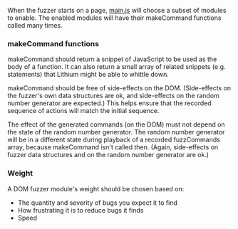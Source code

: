When the fuzzer starts on a page, [main.js](../main.js) will choose a subset of modules to enable. The enabled modules will have their makeCommand functions called many times.


### makeCommand functions

makeCommand should return a snippet of JavaScript to be used as the body of a function. It can also return a small array of related snippets (e.g. statements) that Lithium might be able to whittle down.

makeCommand should be free of side-effects on the DOM.  (Side-effects on the fuzzer's own data structures are ok, and side-effects on the random number generator are expected.)  This helps ensure that the recorded sequence of actions will match the initial sequence.

The effect of the generated commands (on the DOM) must not depend on the state of the random number generator.  The random number generator will be in a different state during playback of a recorded fuzzCommands array, because makeCommand isn't called then.  (Again, side-effects on fuzzer data structures and on the random number generator are ok.)


### Weight

A DOM fuzzer module's weight should be chosen based on:

* The quantity and severity of bugs you expect it to find
* How frustrating it is to reduce bugs it finds
* Speed
